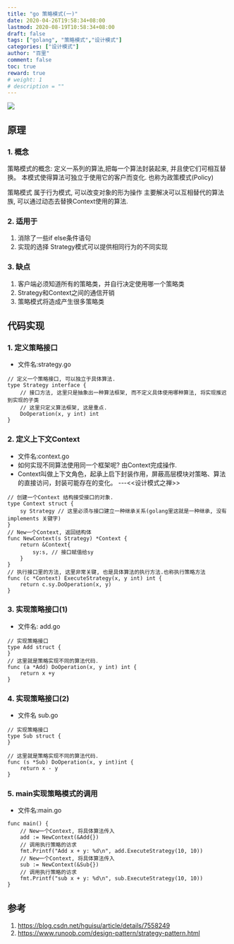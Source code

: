 ```yaml
---
title: "go 策略模式(一)"
date: 2020-04-26T19:58:34+08:00
lastmod: 2020-08-19T10:58:34+08:00
draft: false
tags: ["golang", "策略模式","设计模式"]
categories: ["设计模式"]
author: "百里"
comment: false
toc: true
reward: true
# weight: 1
# description = ""
---
```


![](http://img.sgfoot.com/b/20200426201610.png?imageslim)

## 原理

### 1. 概念
 策略模式的概念: 定义一系列的算法,把每一个算法封装起来, 并且使它们可相互替换。
 本模式使得算法可独立于使用它的客户而变化. 也称为政策模式(Policy)

 策略模式 属于行为模式, 可以改变对象的形为操作
 主要解决可以互相替代的算法族, 可以通过动态去替换Context使用的算法.

### 2. 适用于
 1. 消除了一些if else条件语句
 2. 实现的选择 Strategy模式可以提供相同行为的不同实现

### 3. 缺点
 1. 客户端必须知道所有的策略类，并自行决定使用哪一个策略类
 2. Strategy和Context之间的通信开销
 3. 策略模式将造成产生很多策略类

## 代码实现
### 1. 定义策略接口
- 文件名:strategy.go
```
// 定义一个策略接口, 可以独立于具体算法.
type Strategy interface {
	// 接口方法, 这里只是抽象出一种算法框架, 而不定义具体使用哪种算法, 将实现推迟到实现的子类
	// 这里只定义算法框架, 这是重点.
	DoOperation(x, y int) int
}
```
### 2. 定义上下文Context
- 文件名:context.go
- 如何实现不同算法使用同一个框架呢? 由Context完成操作.
- Context叫做上下文角色，起承上启下封装作用，屏蔽高层模块对策略、算法的直接访问，封装可能存在的变化。 ---<<设计模式之禅>>
```
// 创建一个Context 结构接受接口的对象.
type Context struct {
	sy Strategy // 这里必须与接口建立一种继承关系(golang里这就是一种继承, 没有 implements 关键字)
}
// New一个Context, 返回结构体
func NewContext(s Strategy) *Context {
	return &Context{
		sy:s, // 接口赋值给sy
	}
}
// 执行接口里的方法, 这里非常关键, 也是具体算法的执行方法.也称执行策略方法
func (c *Context) ExecuteStrategy(x, y int) int {
	return c.sy.DoOperation(x, y)
}
```

### 3. 实现策略接口(1)
- 文件名: add.go
```
// 实现策略接口
type Add struct {
}
// 这里就是策略实现不同的算法代码.
func (a *Add) DoOperation(x, y int) int {
	return x +y
}
```

### 4. 实现策略接口(2)
- 文件名 sub.go
```
// 实现策略接口
type Sub struct {
}

// 这里就是策略实现不同的算法代码.
func (s *Sub) DoOperation(x, y int)int {
	return x - y
}

```

### 5. main实现策略模式的调用
- 文件名:main.go
```
func main() {
	// New一个Context, 将具体算法传入
	add := NewContext(&Add{})
	// 调用执行策略的访求
	fmt.Printf("Add x + y: %d\n", add.ExecuteStrategy(10, 10))
	// New一个Context, 将具体算法传入
	sub := NewContext(&Sub{})
	// 调用执行策略的访求
	fmt.Printf("sub x + y: %d\n", sub.ExecuteStrategy(10, 10))
}
```

## 参考
 1. https://blog.csdn.net/hguisu/article/details/7558249
 2. https://www.runoob.com/design-pattern/strategy-pattern.html
